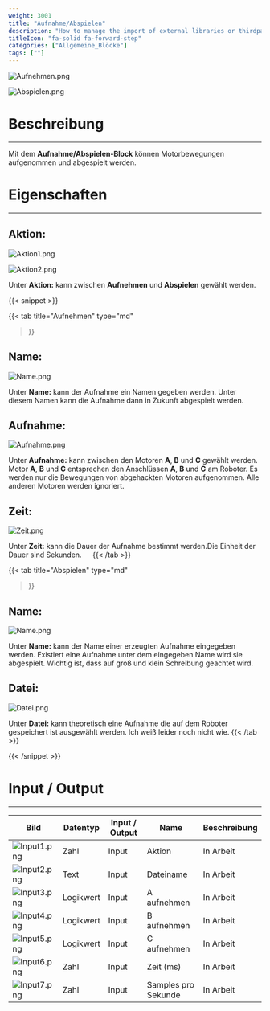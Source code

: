 ```yaml
---
weight: 3001
title: "Aufnahme/Abspielen"
description: "How to manage the import of external libraries or thirdparties code?"
titleIcon: "fa-solid fa-forward-step"
categories: ["Allgemeine_Blöcke"]
tags: [""]
---
```


![Aufnehmen.png](/images/nxt-images/Kapitel%201%20Allgemeine%20Bl%C3%B6cke/1.2%20Aufnahme_Abspiel/Aufnehmen.png)

![Abspielen.png](/images/nxt-images/Kapitel%201%20Allgemeine%20Bl%C3%B6cke/1.2%20Aufnahme_Abspiel/Abspielen.png)


# Beschreibung
---
Mit dem **Aufnahme/Abspielen-Block** können Motorbewegungen aufgenommen und abgespielt werden.

# Eigenschaften
---

## Aktion:

![Aktion1.png](/images/nxt-images/Kapitel%201%20Allgemeine%20Bl%C3%B6cke/1.2%20Aufnahme_Abspiel/Aktion2.png)

![Aktion2.png](/images/nxt-images/Kapitel%201%20Allgemeine%20Bl%C3%B6cke/1.2%20Aufnahme_Abspiel/Aktion1.png)

Unter **Aktion:** kann zwischen **Aufnehmen** und **Abspielen** gewählt werden.


{{< snippet >}}

{{< tab
    title="Aufnehmen"
    type="md"
>}}

## Name:

![Name.png](/images/nxt-images/Kapitel%201%20Allgemeine%20Bl%C3%B6cke/1.2%20Aufnahme_Abspiel/Name.png)

Unter **Name:** kann der Aufnahme ein Namen gegeben werden. Unter diesem Namen kann die Aufnahme dann in Zukunft abgespielt werden.

## Aufnahme:

![Aufnahme.png](/images/nxt-images/Kapitel%201%20Allgemeine%20Bl%C3%B6cke/1.2%20Aufnahme_Abspiel/Aufnahme.png)

Unter **Aufnahme:** kann zwischen den Motoren **A**, **B** und **C** gewählt werden. Motor **A**, **B** und **C** entsprechen den Anschlüssen **A**, **B** und **C** am Roboter. Es werden nur die Bewegungen von abgehackten Motoren aufgenommen. Alle anderen Motoren werden ignoriert.

## Zeit: 

![Zeit.png](/images/nxt-images/Kapitel%201%20Allgemeine%20Bl%C3%B6cke/1.2%20Aufnahme_Abspiel/Zeit.png)
 
Unter **Zeit:** kann die Dauer der Aufnahme bestimmt werden.Die Einheit der Dauer sind Sekunden.
 
{{< /tab >}}

{{< tab
    title="Abspielen"
    type="md"
>}}
## Name:

![Name.png](/images/nxt-images/Kapitel%201%20Allgemeine%20Bl%C3%B6cke/1.2%20Aufnahme_Abspiel/Name.png)

Unter **Name:** kann der Name einer erzeugten Aufnahme eingegeben werden. Existiert eine Aufnahme unter dem eingegeben Name wird sie abgespielt. Wichtig ist, dass auf groß und klein Schreibung geachtet wird.

## Datei: 

![Datei.png](/images/nxt-images/Kapitel%201%20Allgemeine%20Bl%C3%B6cke/1.2%20Aufnahme_Abspiel/Datei.png)

Unter **Datei:** kann theoretisch eine Aufnahme die auf dem Roboter gespeichert ist ausgewählt werden. Ich weiß leider noch nicht wie.
{{< /tab >}}

{{< /snippet >}}

# Input / Output
---

| Bild                                                                                         | Datentyp    | Input / Output | Name     |Beschreibung|
| ----------------------------------------------------------------------------------------------------| ------------| ------------ |----------|------------|
| ![Input1.png](/images/nxt-images/Kapitel%201%20Allgemeine%20Bl%C3%B6cke/1.2%20Aufnahme_Abspiel/Input1.png) | Zahl      | Input  | Aktion       | In Arbeit 
| ![Input2.png](/images/nxt-images/Kapitel%201%20Allgemeine%20Bl%C3%B6cke/1.2%20Aufnahme_Abspiel/Input2.png) | Text      | Input  | Dateiname    | In Arbeit
| ![Input3.png](/images/nxt-images/Kapitel%201%20Allgemeine%20Bl%C3%B6cke/1.2%20Aufnahme_Abspiel/Input3.png) | Logikwert | Input  | A aufnehmen  | In Arbeit
| ![Input4.png](/images/nxt-images/Kapitel%201%20Allgemeine%20Bl%C3%B6cke/1.2%20Aufnahme_Abspiel/Input4.png) | Logikwert | Input  | B aufnehmen  | In Arbeit
| ![Input5.png](/images/nxt-images/Kapitel%201%20Allgemeine%20Bl%C3%B6cke/1.2%20Aufnahme_Abspiel/Input5.png) | Logikwert | Input  | C aufnehmen  | In Arbeit
| ![Input6.png](/images/nxt-images/Kapitel%201%20Allgemeine%20Bl%C3%B6cke/1.2%20Aufnahme_Abspiel/Input6.png) | Zahl      | Input  | Zeit (ms)    | In Arbeit
| ![Input7.png](/images/nxt-images/Kapitel%201%20Allgemeine%20Bl%C3%B6cke/1.2%20Aufnahme_Abspiel/Input7.png) | Zahl      | Input  | Samples pro Sekunde | In Arbeit











